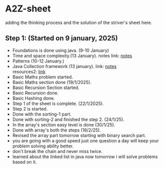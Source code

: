 # A2Z-sheet
adding the thinking process and the solution of the striver's sheet here.

## Step 1: (Started on 9 january, 2025)
- Foundations is done using java. (9-10 January)
- Time and space complexity.(13 January). notes link: [notes](https://takeuforward.org/time-complexity/time-and-space-complexity-strivers-a2z-dsa-course/)
- Patterns (10-12 January.)
- Java Collection framework (13 january). link: [notes](https://www.youtube.com/watch?v=VphowcSkBX4&t=21s)\
resources2: [link](https://www.youtube.com/watch?v=rzA7UJ-hQn4)
- Basic Maths problem started.
- Basic Maths section done (19/1/2025).
- Basic Recursion Section started.
- Basic Recursion done.
- Basic Hashing done.
- Step 1 of the sheet is complete. (22/1/2025).
- Step 2 is started.
- Done with the sorting-1 part.
- Done with sorting-2 and finished the step 2. (24/1/25).
- In the array's section easy level is done (30/1/25).
- Done with array's both the steps (16/2/25).
- Revised the array part tomorrow starting with binary search part.
- you are going with a good speed just one question a day will keep your problem solving ability better.
- don't break the chain and never miss twice.
- learned about the linked list in java now tomorrow i will solve problems based on it.
